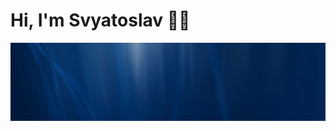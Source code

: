 # Hi, I'm Svyatoslav 👋🏻

<img src="https://raw.githubusercontent.com/svyatoslavdcode/svyatoslavdcode/main/gh-header-image-cropped.png">
